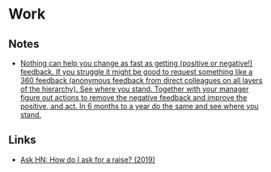 # Work

## Notes

* [Nothing can help you change as fast as getting \(positive or negative!\) feedback. If you struggle it might be good to request something like a 360 feedback \(anonymous feedback from direct colleagues on all layers of the hierarchy\). See where you stand. Together with your manager figure out actions to remove the negative feedback and improve the positive, and act. In 6 months to a year do the same and see where you stand.](https://news.ycombinator.com/item?id=16802530)

## Links

* [Ask HN: How do I ask for a raise? \(2019\)](https://news.ycombinator.com/item?id=19541937)

